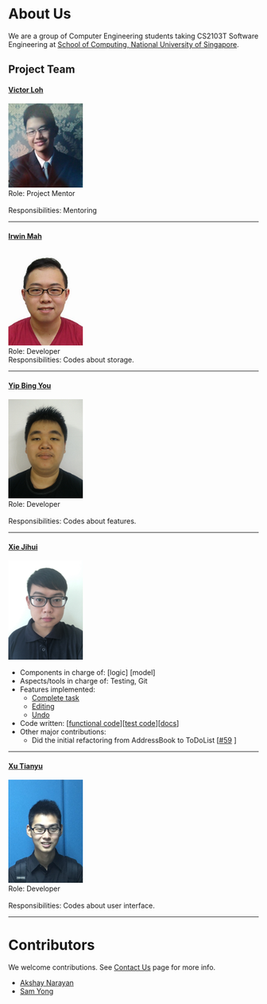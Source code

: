 # About Us

We are a group of Computer Engineering students taking CS2103T Software Engineering at [School of Computing, National University of Singapore](http://www.comp.nus.edu.sg).

## Project Team

#### [Victor Loh](https://github.com/lohvht)
<img src="images/VictorLoh.jpg" width="150"><br>
 Role: Project Mentor <br>  
 Responsibilities: Mentoring
 
 -----

#### [Irwin Mah](https://github.com/chooxy) <br>
<img src="images/IrwinMah.jpg" width="150"><br>
Role: Developer <br>
Responsibilities: Codes about storage.

-----

#### [Yip Bing You](https://github.com/leaffriend)
<img src="images/YipBingYou.jpg" width="150"><br>
Role: Developer <br>  
Responsibilities: Codes about features.

-----

#### [Xie Jihui](https://github.com/xjh666) 
<img src="images/XieJihui.JPG" width="150"><br>
* Components in charge of: [logic] [model]
* Aspects/tools in charge of: Testing, Git
* Features implemented:
   * [Complete task](https://github.com/CS2103AUG2016-T16-C4/main/blob/master/docs/UserGuide.md#complete-a-task-complete)
   * [Editing](https://github.com/CS2103AUG2016-T16-C4/main/blob/master/docs/UserGuide.md#editing)
   * [Undo](https://github.com/CS2103AUG2016-T16-C4/main/blob/master/docs/UserGuide.md#undo-action-undo)
* Code written: [[functional code](A123456.md)][[test code](A123456.md)][[docs](A123456.md)]
* Other major contributions:
  * Did the initial refactoring from AddressBook to ToDoList [[#59](https://github.com/CS2103AUG2016-T16-C4/main/pull/59) ]

-----

#### [Xu Tianyu](https://github.com/yeetee179)
<img src="images/XuTianyu.jpg" width="150"><br>
Role: Developer <br>  
Responsibilities: Codes about user interface.

-----

# Contributors

We welcome contributions. See [Contact Us](ContactUs.md) page for more info.

* [Akshay Narayan](https://github.com/se-edu/addressbook-level4/pulls?q=is%3Apr+author%3Aokkhoy)
* [Sam Yong](https://github.com/se-edu/addressbook-level4/pulls?q=is%3Apr+author%3Amauris)
